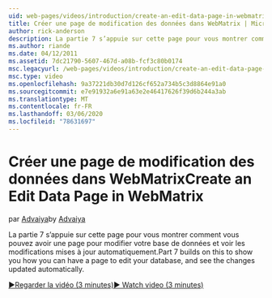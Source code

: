 ```yaml
---
uid: web-pages/videos/introduction/create-an-edit-data-page-in-webmatrix
title: Créer une page de modification des données dans WebMatrix | Microsoft Docs
author: rick-anderson
description: La partie 7 s’appuie sur cette page pour vous montrer comment vous pouvez avoir une page pour modifier votre base de données et voir les modifications mises à jour automatiquement.
ms.author: riande
ms.date: 04/12/2011
ms.assetid: 7dc21790-5607-467d-a08b-fcf3c80b0174
msc.legacyurl: /web-pages/videos/introduction/create-an-edit-data-page-in-webmatrix
msc.type: video
ms.openlocfilehash: 9a37221db30d7d126cf652a734b5c3d8864e91a0
ms.sourcegitcommit: e7e91932a6e91a63e2e46417626f39d6b244a3ab
ms.translationtype: MT
ms.contentlocale: fr-FR
ms.lasthandoff: 03/06/2020
ms.locfileid: "78631697"
---
```

# <a name="create-an-edit-data-page-in-webmatrix"></a><span data-ttu-id="28c0b-103">Créer une page de modification des données dans WebMatrix</span><span class="sxs-lookup"><span data-stu-id="28c0b-103">Create an Edit Data Page in WebMatrix</span></span>

<span data-ttu-id="28c0b-104">par [Advaiya](https://twitter.com/Advaiyasolns)</span><span class="sxs-lookup"><span data-stu-id="28c0b-104">by [Advaiya](https://twitter.com/Advaiyasolns)</span></span>

<span data-ttu-id="28c0b-105">La partie 7 s’appuie sur cette page pour vous montrer comment vous pouvez avoir une page pour modifier votre base de données et voir les modifications mises à jour automatiquement.</span><span class="sxs-lookup"><span data-stu-id="28c0b-105">Part 7 builds on this to show you how you can have a page to edit your database, and see the changes updated automatically.</span></span>

[<span data-ttu-id="28c0b-106">&#9654;Regarder la vidéo (3 minutes)</span><span class="sxs-lookup"><span data-stu-id="28c0b-106">&#9654; Watch video (3 minutes)</span></span>](https://channel9.msdn.com/Blogs/ASP-NET-Site-Videos/create-an-edit-data-page-in-webmatrix)
